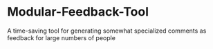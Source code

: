 # Modular-Feedback-Tool
A time-saving tool for generating somewhat specialized comments as feedback for large numbers of people
